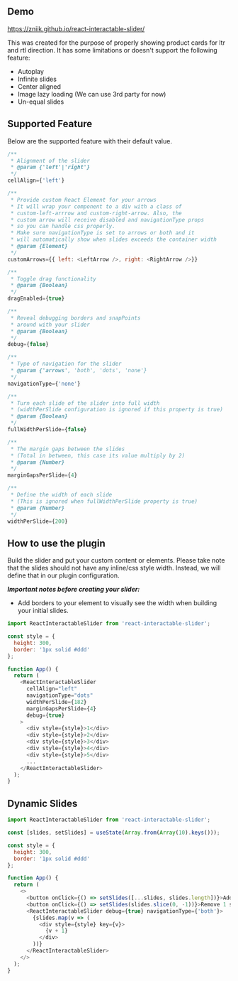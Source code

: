 ## Demo

https://zniik.github.io/react-interactable-slider/

This was created for the purpose of properly showing product cards for ltr and rtl direction. It has some limitations or doesn't support the following feature:

- Autoplay
- Infinite slides
- Center aligned
- Image lazy loading (We can use 3rd party for now)
- Un-equal slides

## Supported Feature

Below are the supported feature with their default value.

```javascript
/**
 * Alignment of the slider
 * @param {'left'|'right'}
 */
cellAlign={'left'}

/**
 * Provide custom React Element for your arrows
 * It will wrap your component to a div with a class of
 * custom-left-arrrow and custom-right-arrow. Also, the
 * custom arrow will receive disabled and navigationType props
 * so you can handle css properly.
 * Make sure navigationType is set to arrows or both and it
 * will automatically show when slides exceeds the container width
 * @param {Element}
 */
customArrows={{ left: <LeftArrow />, right: <RightArrow />}}

/**
 * Toggle drag functionality
 * @param {Boolean}
 */
dragEnabled={true}

/**
 * Reveal debugging borders and snapPoints
 * around with your slider
 * @param {Boolean}
 */
debug={false}

/**
 * Type of navigation for the slider
 * @param {'arrows', 'both', 'dots', 'none'}
 */
navigationType={'none'}

/**
 * Turn each slide of the slider into full width
 * (widthPerSlide configuration is ignored if this property is true)
 * @param {Boolean}
 */
fullWidthPerSlide={false}

/**
 * The margin gaps between the slides
 * (Total in between, this case its value multiply by 2)
 * @param {Number}
 */
marginGapsPerSlide={4}

/**
 * Define the width of each slide
 * (This is ignored when fullWidthPerSlide property is true)
 * @param {Number}
 */
widthPerSlide={200}
```

## How to use the plugin

Build the slider and put your custom content or elements. Please take note that the slides should not have any inline/css style width. Instead, we will define that in our plugin configuration.

**_Important notes before creating your slider:_**

- Add borders to your element to visually see the width when building your initial slides.

```javascript
import ReactInteractableSlider from 'react-interactable-slider';

const style = {
  height: 300,
  border: '1px solid #ddd'
};

function App() {
  return (
    <ReactInteractableSlider
      cellAlign="left"
      navigationType="dots"
      widthPerSlide={182}
      marginGapsPerSlide={4}
      debug={true}
    >
      <div style={style}>1</div>
      <div style={style}>2</div>
      <div style={style}>3</div>
      <div style={style}>4</div>
      <div style={style}>5</div>
      ...
    </ReactInteractableSlider>
  );
}
```

## Dynamic Slides

```javascript
import ReactInteractableSlider from 'react-interactable-slider';

const [slides, setSlides] = useState(Array.from(Array(10).keys()));

const style = {
  height: 300,
  border: '1px solid #ddd'
};

function App() {
  return (
    <>
      <button onClick={() => setSlides([...slides, slides.length])}>Add 1 slide</button>
      <button onClick={() => setSlides(slides.slice(0, -1))}>Remove 1 slide</button>
      <ReactInteractableSlider debug={true} navigationType={'both'}>
        {slides.map(v => (
          <div style={style} key={v}>
            {v + 1}
          </div>
        ))}
      </ReactInteractableSlider>
    </>
  );
}
```
